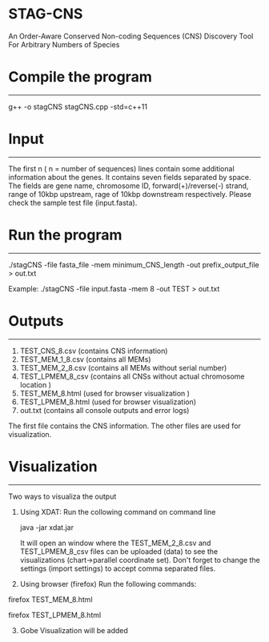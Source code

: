 # STAG-CNS
An Order-Aware Conserved Non-coding Sequences (CNS) Discovery Tool For Arbitrary Numbers of Species

# Compile the program
  -------------------

g++ -o stagCNS stagCNS.cpp -std=c++11

# Input
  -----
The first n ( n = number of sequences) lines contain some additional information about the genes. It contains seven fields separated by space. The fields are gene name, chromosome ID, forward(+)/reverse(-) strand, range of 10kbp upstream, rage of 10kbp downstream respectively. Please check the sample test file (input.fasta).

# Run the program
  ---------------

./stagCNS -file fasta_file -mem minimum_CNS_length  -out prefix_output_file   >  out.txt

Example: ./stagCNS -file  input.fasta  -mem 8   -out TEST  > out.txt

# Outputs
  -------
1. TEST_CNS_8.csv (contains CNS information)
2. TEST_MEM_1_8.csv (contains all MEMs)
3. TEST_MEM_2_8.csv (contains all MEMs without serial number)
4. TEST_LPMEM_8_csv (contains all CNSs without actual chromosome location ) 
5. TEST_MEM_8.html  (used for browser visualization )
6. TEST_LPMEM_8.html (used for browser visualization)
7. out.txt (contains all console outputs and error logs)

The first file contains the CNS information. The other files are used for visualization.

# Visualization
  -------------
Two ways to visualiza the output

1. Using XDAT: 
   Run the collowing command on command line

   java -jar xdat.jar
   
   It will open an window where the TEST_MEM_2_8.csv and TEST_LPMEM_8_csv  files can be uploaded (data) to see the visualizations
   (chart->parallel coordinate set). 
   Don't forget to change the settings (import settings) to accept comma separated files.

2. Using browser (firefox)
 Run the following commands:

 firefox TEST_MEM_8.html
 
 firefox TEST_LPMEM_8.html

3. Gobe Visualization will be added
